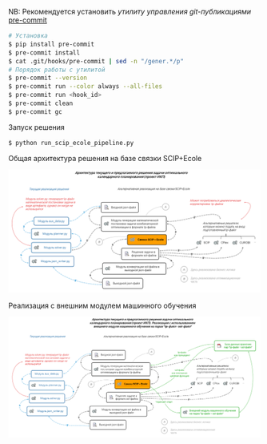 NB: Рекомендуется установить _утилиту управления git-публикациями_ [pre-commit](https://pre-commit.com)
```bash
# Установка
$ pip install pre-commit
$ pre-commit install
$ cat .git/hooks/pre-commit | sed -n "/gener.*/p"
# Порядок работы с утилитой
$ pre-commit --version
$ pre-commit run --color always --all-files
$ pre-commit run <hook_id>
$ pre-commit clean
$ pre-commit gc
```

Запуск решения
```bash
$ python run_scip_ecole_pipeline.py
```

Общая архитектура решения на базе связки SCIP+Ecole

![image_info](./scip_ecole_model/documentation/prospects_ML_algorithms_for_MILP/figures/architec_scip_ecole.PNG)

Реализация с внешним модулем машинного обучения

![image_info](./scip_ecole_model/documentation/prospects_ML_algorithms_for_MILP/figures/architec_scip_ecole_ml.PNG)
